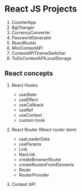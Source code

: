 # React JS Projects

1. CounterApp
2. BgChanger
3. CurrencyConverter
4. PasswordGenerator
5. ReactRouter
6. MiniContextAPI
7. ContextAPIThemeSwitcher
8. ToDoContextAPILocalStorage

## React concepts

1. React Hooks:

   - useState
   - useEffect
   - useCallback
   - useRef
   - useContext
   - custom hook

2. React Router (React router dom)

   - useLoaderData
   - useParams
   - Link
   - NavLink
   - createBrowserRouter
   - createRoutesFromElements
   - Route
   - RouterProvider

3. Context API
